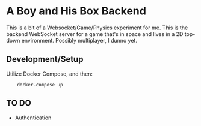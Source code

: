 # A Boy and His Box Backend

This is a bit of a Websocket/Game/Physics experiment for me. This is the
backend WebSocket server for a game that's in space and lives in a 2D top-down
environment. Possibly multiplayer, I dunno yet.

## Development/Setup
Utilize Docker Compose, and then:

```
	docker-compose up
```

## TO DO
- Authentication
